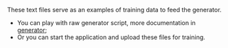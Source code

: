These text files serve as an examples of training data to feed the generator. 

- You can play with raw generator script, more documentation in [generator](../generator/README.md);
- Or you can start the application and upload these files for training.
